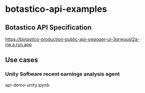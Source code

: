 # botastico-api-examples

## Botastico API Specification

https://botastico-production-public-api-swagger-ui-3qrwuust2a-nw.a.run.app

## Use cases
### Unity Software recent earnings analysis agent
api-demo-unity.ipynb